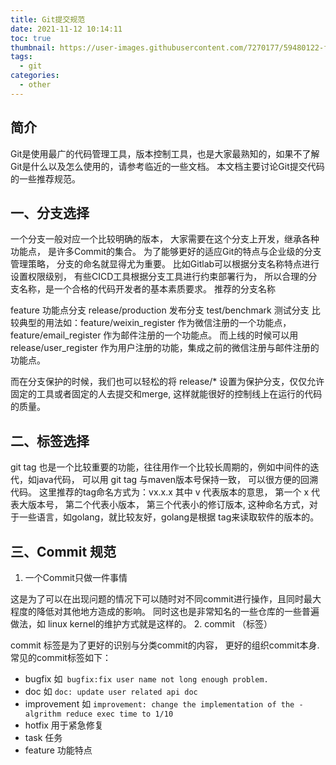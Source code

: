 ```yaml
---
title: Git提交规范
date: 2021-11-12 10:14:11
toc: true
thumbnail: https://user-images.githubusercontent.com/7270177/59480122-fb5ba480-8e91-11e9-9c26-7f8d6d97868a.png
tags:
  - git
categories:
  - other
---
```



## 简介

Git是使用最广的代码管理工具，版本控制工具，也是大家最熟知的，如果不了解Git是什么以及怎么使用的，请参考临近的一些文档。
本文档主要讨论Git提交代码的一些推荐规范。

## 一、分支选择
一个分支一般对应一个比较明确的版本， 大家需要在这个分支上开发，继承各种功能点， 是许多Commit的集合。
为了能够更好的适应Git的特点与企业级的分支管理策略， 分支的命名就显得尤为重要。 比如Gitlab可以根据分支名称特点进行设置权限级别， 有些CICD工具根据分支工具进行约束部署行为， 所以合理的分支名称，是一个合格的代码开发者的基本素质要求。
推荐的分支名称

feature 功能点分支
release/production 发布分支
test/benchmark 测试分支
比较典型的用法如：feature/weixin_register 作为微信注册的一个功能点， feature/email_register 作为邮件注册的一个功能点。
而上线的时候可以用 release/user_register 作为用户注册的功能，集成之前的微信注册与邮件注册的功能点。

而在分支保护的时候，我们也可以轻松的将 release/* 设置为保护分支，仅仅允许固定的工具或者固定的人去提交和merge, 这样就能很好的控制线上在运行的代码的质量。

## 二、标签选择
git tag 也是一个比较重要的功能，往往用作一个比较长周期的，例如中间件的迭代，如java代码， 可以用 git tag 与maven版本号保持一致， 可以很方便的回溯代码。
这里推荐的tag命名方式为：vx.x.x 其中 v 代表版本的意思， 第一个 x 代表大版本号， 第二个代表小版本， 第三个代表小的修订版本, 这种命名方式，对于一些语言，如golang，就比较友好，golang是根据 tag来读取软件的版本的。

## 三、Commit 规范
1. 一个Commit只做一件事情

这是为了可以在出现问题的情况下可以随时对不同commit进行操作，且同时最大程度的降低对其他地方造成的影响。
同时这也是非常知名的一些仓库的一些普遍做法，如 linux kernel的维护方式就是这样的。
2. commit （标签）

commit 标签是为了更好的识别与分类commit的内容， 更好的组织commit本身. 常见的commit标签如下：
- bugfix 如` bugfix:fix user name not long enough problem.`
- doc 如 `doc: update user related api doc`
- improvement 如 `improvement: change the implementation of the - algrithm reduce exec time to 1/10`
- hotfix 用于紧急修复
- task 任务
- feature 功能特点